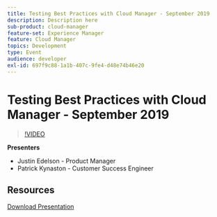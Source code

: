 ```yaml
---
title: Testing Best Practices with Cloud Manager - September 2019
description: Description here
sub-product: cloud-manager
feature-set: Experience Manager
feature: Cloud Manager
topics: Development
type: Event
audience: developer
exl-id: 697f9c88-1a1b-407c-9fe4-d48e74b46e20
---
```

# Testing Best Practices with Cloud Manager - September 2019

>[!VIDEO](https://video.tv.adobe.com/v/329028/?quality=9&learn=on)

**Presenters**

* Justin Edelson - Product Manager
* Patrick Kynaston - Customer Success Engineer

## Resources

[Download Presentation](./assets/CloudManagerWebinarSeptember2019.pdf)

